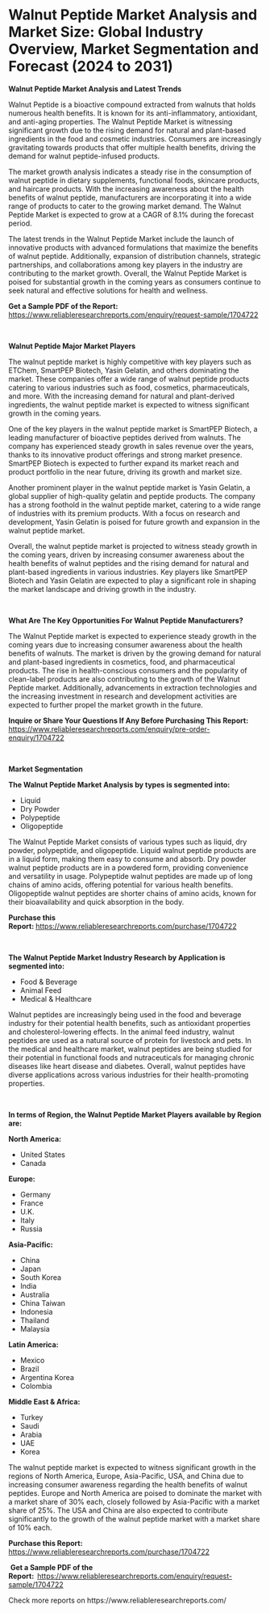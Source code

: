 <p><h1>Walnut Peptide Market Analysis and Market Size: Global Industry Overview, Market Segmentation and Forecast (2024 to 2031)</h1></p><p><strong>Walnut Peptide Market Analysis and Latest Trends</strong></p>
<p><p>Walnut Peptide is a bioactive compound extracted from walnuts that holds numerous health benefits. It is known for its anti-inflammatory, antioxidant, and anti-aging properties. The Walnut Peptide Market is witnessing significant growth due to the rising demand for natural and plant-based ingredients in the food and cosmetic industries. Consumers are increasingly gravitating towards products that offer multiple health benefits, driving the demand for walnut peptide-infused products.</p><p>The market growth analysis indicates a steady rise in the consumption of walnut peptide in dietary supplements, functional foods, skincare products, and haircare products. With the increasing awareness about the health benefits of walnut peptide, manufacturers are incorporating it into a wide range of products to cater to the growing market demand. The Walnut Peptide Market is expected to grow at a CAGR of 8.1% during the forecast period.</p><p>The latest trends in the Walnut Peptide Market include the launch of innovative products with advanced formulations that maximize the benefits of walnut peptide. Additionally, expansion of distribution channels, strategic partnerships, and collaborations among key players in the industry are contributing to the market growth. Overall, the Walnut Peptide Market is poised for substantial growth in the coming years as consumers continue to seek natural and effective solutions for health and wellness.</p></p>
<p><strong>Get a Sample PDF of the Report:&nbsp;</strong> <a href="https://www.reliableresearchreports.com/enquiry/request-sample/1704722">https://www.reliableresearchreports.com/enquiry/request-sample/1704722</a></p>
<p>&nbsp;</p>
<p><strong>Walnut Peptide Major Market Players</strong></p>
<p><p>The walnut peptide market is highly competitive with key players such as ETChem, SmartPEP Biotech, Yasin Gelatin, and others dominating the market. These companies offer a wide range of walnut peptide products catering to various industries such as food, cosmetics, pharmaceuticals, and more. With the increasing demand for natural and plant-derived ingredients, the walnut peptide market is expected to witness significant growth in the coming years.</p><p>One of the key players in the walnut peptide market is SmartPEP Biotech, a leading manufacturer of bioactive peptides derived from walnuts. The company has experienced steady growth in sales revenue over the years, thanks to its innovative product offerings and strong market presence. SmartPEP Biotech is expected to further expand its market reach and product portfolio in the near future, driving its growth and market size.</p><p>Another prominent player in the walnut peptide market is Yasin Gelatin, a global supplier of high-quality gelatin and peptide products. The company has a strong foothold in the walnut peptide market, catering to a wide range of industries with its premium products. With a focus on research and development, Yasin Gelatin is poised for future growth and expansion in the walnut peptide market.</p><p>Overall, the walnut peptide market is projected to witness steady growth in the coming years, driven by increasing consumer awareness about the health benefits of walnut peptides and the rising demand for natural and plant-based ingredients in various industries. Key players like SmartPEP Biotech and Yasin Gelatin are expected to play a significant role in shaping the market landscape and driving growth in the industry.</p></p>
<p>&nbsp;</p>
<p><strong>What Are The Key Opportunities For Walnut Peptide Manufacturers?</strong></p>
<p><p>The Walnut Peptide market is expected to experience steady growth in the coming years due to increasing consumer awareness about the health benefits of walnuts. The market is driven by the growing demand for natural and plant-based ingredients in cosmetics, food, and pharmaceutical products. The rise in health-conscious consumers and the popularity of clean-label products are also contributing to the growth of the Walnut Peptide market. Additionally, advancements in extraction technologies and the increasing investment in research and development activities are expected to further propel the market growth in the future.</p></p>
<p><strong>Inquire or Share Your Questions If Any Before Purchasing This Report:</strong> <a href="https://www.reliableresearchreports.com/enquiry/pre-order-enquiry/1704722">https://www.reliableresearchreports.com/enquiry/pre-order-enquiry/1704722</a></p>
<p>&nbsp;</p>
<p><strong>Market Segmentation</strong></p>
<p><strong>The Walnut Peptide Market Analysis by types is segmented into:</strong></p>
<p><ul><li>Liquid</li><li>Dry Powder</li><li>Polypeptide</li><li>Oligopeptide</li></ul></p>
<p><p>The Walnut Peptide Market consists of various types such as liquid, dry powder, polypeptide, and oligopeptide. Liquid walnut peptide products are in a liquid form, making them easy to consume and absorb. Dry powder walnut peptide products are in a powdered form, providing convenience and versatility in usage. Polypeptide walnut peptides are made up of long chains of amino acids, offering potential for various health benefits. Oligopeptide walnut peptides are shorter chains of amino acids, known for their bioavailability and quick absorption in the body.</p></p>
<p><strong>Purchase this Report:&nbsp;</strong><a href="https://www.reliableresearchreports.com/purchase/1704722">https://www.reliableresearchreports.com/purchase/1704722</a></p>
<p>&nbsp;</p>
<p><strong>The Walnut Peptide Market Industry Research by Application is segmented into:</strong></p>
<p><ul><li>Food & Beverage</li><li>Animal Feed</li><li>Medical & Healthcare</li></ul></p>
<p><p>Walnut peptides are increasingly being used in the food and beverage industry for their potential health benefits, such as antioxidant properties and cholesterol-lowering effects. In the animal feed industry, walnut peptides are used as a natural source of protein for livestock and pets. In the medical and healthcare market, walnut peptides are being studied for their potential in functional foods and nutraceuticals for managing chronic diseases like heart disease and diabetes. Overall, walnut peptides have diverse applications across various industries for their health-promoting properties.</p></p>
<p>&nbsp;</p>
<p><strong>In terms of Region, the Walnut Peptide Market Players available by Region are:</strong></p>
<p>
    <p> <strong> North America: </strong>
        <ul>
            <li>United States</li>
            <li>Canada</li>
        </ul>
        </p> 
    <p> <strong> Europe: </strong>
        <ul>
            <li>Germany</li>
            <li>France</li>
            <li>U.K.</li>
            <li>Italy</li>
            <li>Russia</li>
        </ul>
        </p> 
    <p> <strong> Asia-Pacific: </strong>
        <ul>
            <li>China</li>
            <li>Japan</li>
            <li>South Korea</li>
            <li>India</li>
            <li>Australia</li>
            <li>China Taiwan</li>
            <li>Indonesia</li>
            <li>Thailand</li>
            <li>Malaysia</li>
        </ul>
        </p> 
    <p> <strong> Latin America: </strong>
        <ul>
            <li>Mexico</li>
            <li>Brazil</li>
            <li>Argentina Korea</li>
            <li>Colombia</li>
        </ul>
        </p> 
    <p> <strong> Middle East & Africa: </strong>
        <ul>
            <li>Turkey</li>
            <li>Saudi</li>
            <li>Arabia</li>
            <li>UAE</li>
            <li>Korea</li>
        </ul>
    </p>
    </p>
<p><p>The walnut peptide market is expected to witness significant growth in the regions of North America, Europe, Asia-Pacific, USA, and China due to increasing consumer awareness regarding the health benefits of walnut peptides. Europe and North America are poised to dominate the market with a market share of 30% each, closely followed by Asia-Pacific with a market share of 25%. The USA and China are also expected to contribute significantly to the growth of the walnut peptide market with a market share of 10% each.</p></p>
<p><strong>Purchase this Report: </strong><a href="https://www.reliableresearchreports.com/purchase/1704722">https://www.reliableresearchreports.com/purchase/1704722</a></p>
<p>&nbsp;<strong>Get a Sample PDF of the Report:&nbsp;&nbsp;</strong><a href="https://www.reliableresearchreports.com/enquiry/request-sample/1704722">https://www.reliableresearchreports.com/enquiry/request-sample/1704722</a></p>
<p><strong></strong></p>
<p>Check more reports on https://www.reliableresearchreports.com/</p>